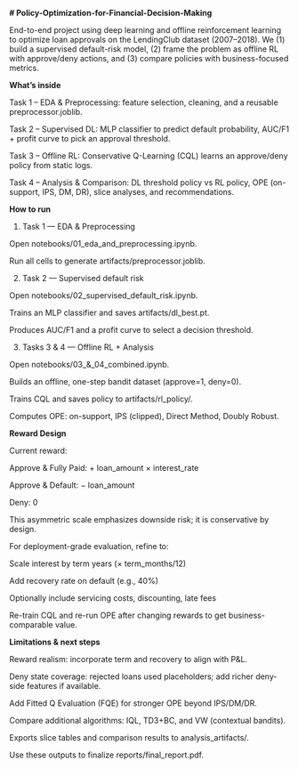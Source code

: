 **# Policy-Optimization-for-Financial-Decision-Making**

End-to-end project using deep learning and offline reinforcement learning to optimize loan approvals on the LendingClub dataset (2007–2018).
We (1) build a supervised default-risk model, (2) frame the problem as offline RL with approve/deny actions, and (3) compare policies with business-focused metrics.

**What’s inside**

Task 1 – EDA & Preprocessing: feature selection, cleaning, and a reusable preprocessor.joblib.

Task 2 – Supervised DL: MLP classifier to predict default probability, AUC/F1 + profit curve to pick an approval threshold.

Task 3 – Offline RL: Conservative Q-Learning (CQL) learns an approve/deny policy from static logs.

Task 4 – Analysis & Comparison: DL threshold policy vs RL policy, OPE (on-support, IPS, DM, DR), slice analyses, and recommendations.

**How to run**

1) Task 1 — EDA & Preprocessing

Open notebooks/01_eda_and_preprocessing.ipynb.

Run all cells to generate artifacts/preprocessor.joblib.

2) Task 2 — Supervised default risk

Open notebooks/02_supervised_default_risk.ipynb.

Trains an MLP classifier and saves artifacts/dl_best.pt.

Produces AUC/F1 and a profit curve to select a decision threshold.

3) Tasks 3 & 4 — Offline RL + Analysis

Open notebooks/03_&_04_combined.ipynb.

Builds an offline, one-step bandit dataset (approve=1, deny=0).

Trains CQL and saves policy to artifacts/rl_policy/.

Computes OPE: on-support, IPS (clipped), Direct Method, Doubly Robust.




**Reward Design**

Current reward:

Approve & Fully Paid: + loan_amount × interest_rate

Approve & Default: − loan_amount

Deny: 0

This asymmetric scale emphasizes downside risk; it is conservative by design.

For deployment-grade evaluation, refine to:

Scale interest by term years (× term_months/12)

Add recovery rate on default (e.g., 40%)

Optionally include servicing costs, discounting, late fees

Re-train CQL and re-run OPE after changing rewards to get business-comparable value.


**Limitations & next steps**

Reward realism: incorporate term and recovery to align with P&L.

Deny state coverage: rejected loans used placeholders; add richer deny-side features if available.

Add Fitted Q Evaluation (FQE) for stronger OPE beyond IPS/DM/DR.

Compare additional algorithms: IQL, TD3+BC, and VW (contextual bandits).

Exports slice tables and comparison results to analysis_artifacts/.

Use these outputs to finalize reports/final_report.pdf.
